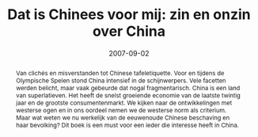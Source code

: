 ---
title: "Dat is Chinees voor mij: zin en onzin over China"
authors:
- admin
date: "2007-09-02"
doi: ""

# Schedule page publish date (NOT publication's date).
publishDate: "2004-09-02"

# Publication type.
# Legend: 0 = Uncategorized; 1 = Conference paper; 2 = Journal article;
# 3 = Preprint / Working Paper; 4 = Report; 5 = Book; 6 = Book section;
# 7 = Thesis; 8 = Patent
publication_types: ["5"]

# Publication name and optional abbreviated publication name.
publication: "*De Geus*"
publication_short: ""

abstract: "Van clichés en misverstanden tot Chinese tafeletiquette. Voor en tijdens de Olympische Spelen stond China intensief in de schijnwerpers. Vele facetten werden belicht, maar vaak gebeurde dat nogal fragmentarisch. China is een land van superlatieven. Het heeft de snelst groeiende economie van de laatste twintig jaar en de grootste consumentenmarkt. We kijken naar de ontwikkelingen met westerse ogen en in ons oordeel nemen we de westerse norm als criterium. Maar wat weten we nu werkelijk van de eeuwenoude Chinese beschaving en haar bevolking? Dit boek is een must voor een ieder die interesse heeft in China."

# Summary. An optional shortened abstract.
#summary: Lorem ipsum dolor sit amet, consectetur adipiscing elit. Duis posuere tellus ac convallis placerat. Proin tincidunt magna sed ex sollicitudin condimentum.

featured: false

links:
- name: Share
  url: https://www.rug.nl/research/portal/publications/dat-is-chinees-voor-mij(5dbf4a55-58f4-4ed8-8f84-12cad2f33cd1).html
url_pdf: /publication/08-dat-is-chinees-de-geus/08-Dat-is-Chinees-De-Geus.pdf
url_code: ''
url_dataset: ''
url_poster: ''
url_project: ''
url_slides: ''
url_source: ''
url_video: ''

 #Featured image
# To use, add an image named `featured.jpg/png` to your page's folder. 
#image:
  #caption: 'Image credit: [**Unsplash**](https://unsplash.com/photos/jdD8gXaTZsc)'
  #focal_point: ""
  #preview_only: false

# Associated Projects (optional).
#   Associate this publication with one or more of your projects.
#   Simply enter your project's folder or file name without extension.
#   E.g. `internal-project` references `content/project/internal-project/index.md`.
#   Otherwise, set `projects: []`.
projects: []

# Slides (optional).
#   Associate this publication with Markdown slides.
#   Simply enter your slide deck's filename without extension.
#   E.g. `slides: "example"` references `content/slides/example/index.md`.
#   Otherwise, set `slides: ""`.
slides: ""
---